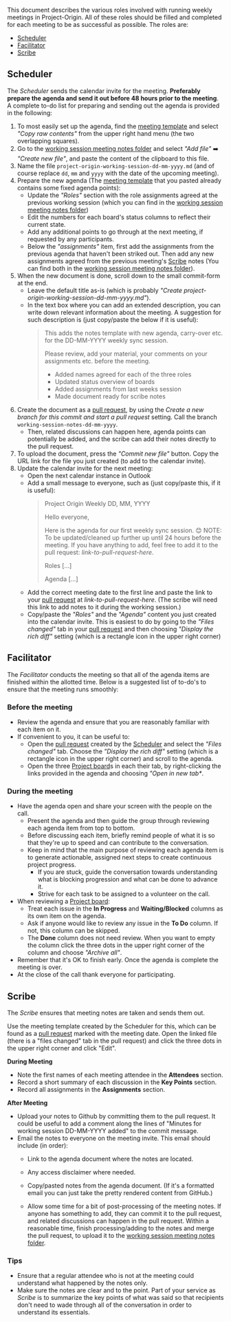 This document describes the various roles involved with running weekly meetings in Project-Origin.
All of these roles should be filled and completed for each meeting to be as successful as possible.
The roles are:

* [Scheduler]
* [Facilitator]
* [Scribe]

## Scheduler

The _Scheduler_ sends the calendar invite for the meeting. 
**Preferably prepare the agenda and send it out before 48 hours prior to the meeting**. 
A complete to-do list for preparing and sending out the agenda is provided in the following: 


1. To most easily set up the agenda, find the [meeting template] and select _"Copy raw contents"_ from the upper right hand menu (the two overlapping squares).
2. Go to the [working session meeting notes folder] and select _"Add file"_ ➡️ _"Create new file"_, and paste the content of the clipboard to this file.
3. Name the file `project-origin-working-session-dd-mm-yyyy.md` (and of course replace `dd`, `mm` and `yyyy` with the date of the upcoming meeting).
4. Prepare the new agenda (The [meeting template] that you pasted already contains some fixed agenda points): 
    - Update the _"Roles"_ section with the role assignments agreed at the previous working session (which you can find in the [working session meeting notes folder])
    - Edit the numbers for each board's status columns to reflect their current state. 
    - Add any additional points to go through at the next meeting, if requested by any participants.
    - Below the _"assignments"_ item, first add the assignments from the previous agenda that haven't been striked out. Then add any new assignments agreed from the previous meeting's [Scribe] notes (You can find both in the [working session meeting notes folder]).
5. When the new document is done, scroll down to the small commit-form at the end. 
    - Leave the default title as-is (which is probably _"Create project-origin-working-session-dd-mm-yyyy.md"_). 
    - In the text box where you can add an extended description, you can write down relevant information about the meeting. A suggestion for such description is (just copy/paste the below if it is useful):
       > This adds the notes template with new agenda, carry-over etc. for the DD-MM-YYYY weekly sync session.
       >
       > Please review, add your material, your comments on your assignments etc. before the meeting.
       > * Added names agreed for each of the three roles
       > * Updated status overview of boards
       > * Added assignments from last weeks session
       > * Made document ready for scribe notes
6. Create the document as a [pull request], by using the _Create a new branch for this commit and start a pull request_ setting. Call the branch `working-session-notes-dd-mm-yyyy`. 
    - Then, related discussions can happen here, agenda points can potentially be added, and the scribe can add their notes directly to the pull request.
7. To upload the document, press the _"Commit new file"_ button. Copy the URL link for the file you just created (to add to the calendar invite).
8. Update the calendar invite for the next meeting:
    - Open the next calendar instance in Outlook
    - Add a small message to everyone, such as (just copy/paste this, if it is useful):
      > Project Origin Weekly DD, MM, YYYY
      > 
      > Hello everyone, 
      > 
      > Here is the agenda for our first weekly sync session. 😊 NOTE: To be updated/cleaned up further up until 24 hours before the meeting. If you have anything to add, feel free to add it to the pull request: _link-to-pull-request-here_.
      >
      > Roles
      > [...]
      > 
      > Agenda
      > [...]
      > 
    - Add the correct meeting date to the first line and paste the link to your [pull request] at _link-to-pull-request-here_. (The scribe will need this link to add notes to it during the working session.)
    - Copy/paste the _"Roles"_ and the _"Agenda"_ content you just created into the calendar invite. This is easiest to do by going to the _"Files changed"_ tab in your [pull request] and then choosing _"Display the rich diff"_ setting (which is a rectangle icon in the upper right corner)


## Facilitator

The _Facilitator_ conducts the meeting so that all of the agenda items are finished within the allotted time. Below is a suggested list of to-do's to ensure that the meeting runs smoothly: 

### Before the meeting
* Review the agenda and ensure that you are reasonably familiar with each item on it. 
* If convenient to you, it can be useful to:
  * Open the [pull request] created by the [Scheduler] and select the _"Files changed"_ tab. Choose the _"Display the rich diff"_ setting (which is a rectangle icon in the upper right corner) and scroll to the agenda. 
  * Open the three [Project board]s in each their tab, by right-clicking the links provided in the agenda and choosing _"Open in new tab*_. 
 
### During the meeting
* Have the agenda open and share your screen with the people on the call.
  * Present the agenda and then guide the group through reviewing each agenda item from top to bottom.
  * Before discussing each item, briefly remind people of what it is so that they're up to speed and can contribute to the conversation.
  * Keep in mind that the main purpose of reviewing each agenda item is to generate actionable, assigned next steps to create continuous project progress.
    * If you are stuck, guide the conversation towards understanding what is blocking progression and what can be done to advance it.
    * Strive for each task to be assigned to a volunteer on the call.
* When reviewing a [Project board]:
  * Treat each issue in the **In Progress** and **Waiting/Blocked** columns as its own item on the agenda.
  * Ask if anyone would like to review any issue in the **To Do** column. If not, this column can be skipped.
  * The **Done** column does not need review. When you want to empty the column click the three dots in the upper right corner of the column and choose _"Archive all"_.
* Remember that it's OK to finish early. Once the agenda is complete the meeting is over.
* At the close of the call thank everyone for participating.


## Scribe

The _Scribe_ ensures that meeting notes are taken and sends them out.

Use the meeting template created by the Scheduler for this, which can be found as a [pull request](https://github.com/project-origin/origin-collaboration/pulls) marked with the meeting date. Open the linked file (there is a "files changed" tab in the pull request) and click the three dots in the upper right corner and click "Edit".

**During Meeting**

* Note the first names of each meeting attendee in the **Attendees** section.
* Record a short summary of each discussion in the **Key Points** section.
* Record all assignments in the **Assignments** section.

**After Meeting**

* Upload your notes to Github by committing them to the pull request. It could be useful to add a comment along the lines of "Minutes for working session DD-MM-YYYY added" to the commit message.
* Email the notes to everyone on the meeting invite. 
  This email should include (in order):
  * Link to the agenda document where the notes are located.
  * Any access disclaimer where needed.
  * Copy/pasted notes from the agenda document. (If it's a formatted email you can just take the pretty rendered content from GitHub.)

  * Allow some time for a bit of post-processing of the meeting notes. If anyone has something to add, they can commit it to the pull request, and related discussions can happen in the pull request. Within a reasonable time, finish processing/adding to the notes and merge the pull request, to upload it to the [working session meeting notes folder].


### Tips

* Ensure that a regular attendee who is not at the meeting could understand what happened by the notes only.
* Make sure the notes are clear and to the point.
Part of your service as _Scribe_ is to summarize the key points of what was said so that recipients don't need to wade through all of the conversation in order to understand its essentials.

<!-- anchorstyle links -->

[meeting template]: https://github.com/project-origin/origin-collaboration/blob/main/pull_request_templates/meeting-minutes-template.md
[working session meeting notes folder]: https://github.com/project-origin/origin-collaboration/tree/main/meeting_minutes
[Scheduler]: #scheduler
[Facilitator]: #facilitator
[Scribe]: #scribe
[pull request]: https://github.com/project-origin/origin-collaboration/pulls
[Project board]: https://github.com/project-origin/origin-collaboration/projects?query=is%3Aopen
